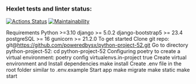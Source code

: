 ### Hexlet tests and linter status:

[![Actions Status](https://github.com/poweredbyskx/python-project-52/actions/workflows/hexlet-check.yml/badge.svg)](https://github.com/poweredbyskx/python-project-52/actions)
[![Maintainability](https://qlty.sh/badges/59faff8e-9312-470d-a869-8fa742ed3539/maintainability.svg)](https://qlty.sh/gh/poweredbyskx/projects/python-project-52)

Requirements
Python >=3.10
django >= 5.0.2
django-bootstrap5 >= 23.4
postgreSQL >= 16
gunicorn >= 21.2.0
To get started
Clone git repo: git@https://github.com/poweredbysx/python-project-52.git
Go to directory python-project-52: cd python-project-52
Configuring poetry to create a virtual environment: poetry config virtualenvs.in-project true
Create virtual environment and Install dependencies make install
Create .env file in the root folder similar to .env.example
Start app make migrate make static make start